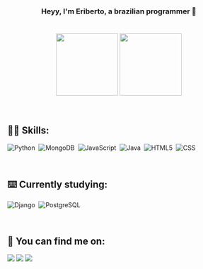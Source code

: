 <div align="center">
    <h3> Heyy, I'm Eriberto, a brazilian programmer 👋 <h3/>
</div>

<br/>

<div align="center">
    <a href="https://github.com/eribert0"></a>
    <img height="140em" src="https://github-readme-stats-sigma-five.vercel.app/api?username=eribert0&show_icons=true&theme=algolia"/>
    <img height="140em" src="https://github-readme-stats.vercel.app/api/top-langs/?username=eribert0&layout=compact&theme=algolia"/>
</div>

<br/>
<br/>

## **👨‍💻 Skills:**
![Python](https://img.shields.io/badge/Python-FFD43B?style=for-the-badge&logo=python&logoColor=blue)&nbsp;
![MongoDB](https://img.shields.io/badge/MongoDB-%234ea94b.svg?style=for-the-badge&logo=mongodb&logoColor=white)&nbsp;
![JavaScript](https://img.shields.io/badge/-JavaScript-0D1117?style=for-the-badge&logo=javascript&labelColor=0D1117)&nbsp;
![Java](https://img.shields.io/badge/java-%23ED8B00.svg?style=for-the-badge&logo=openjdk&logoColor=white)&nbsp;
![HTML5](https://img.shields.io/badge/html5-%23E34F26.svg?style=for-the-badge&logo=html5&logoColor=white)&nbsp;
![CSS](https://img.shields.io/badge/-CSS-0D1117?style=for-the-badge&logo=CSS3&logoColor=1572B6&labelColor=0D1117)&nbsp;


<br/>

## **⌨️ Currently studying:**
![Django](https://img.shields.io/badge/django-%23092E20.svg?style=for-the-badge&logo=django&logoColor=white)&nbsp;
![PostgreSQL](https://img.shields.io/badge/PostgreSQL-000?style=for-the-badge&logo=postgresql)




<br/>

## **🌠 You can find me on:**
  <a href="https://www.linkedin.com/in/eribert0-junior/" target="_blank"><img src="https://img.shields.io/badge/linkedin-000?style=for-the-badge&logo=linkedin&logoColor=86bad0"></a>
  <a href="https://www.youtube.com/channel/UCIlhurFJhZZS7G_O8KKtnaA" target="_blank"><img src="https://img.shields.io/badge/YouTube-000?style=for-the-badge&logo=youtube&logoColor=red" target="_blank"></a>
  <a href="https://www.instagram.com/eriberto_junnior/" target="_blank"><img src="https://img.shields.io/badge/-Instagram-%23E4405F?style=for-the-badge&logo=instagram&logoColor=white" target="_blank"></a>
  


